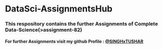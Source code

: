 # DataSci-AssignmentsHub

### This respository contains the further Assignments of Complete Data-Science(>assignment-82)

#### For further Assignments visit my github Profile : <a href="https://github.com/SINGHxTUSHAR">@SINGHxTUSHAR</a>
